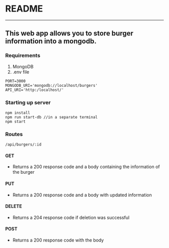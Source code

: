 # README
---
This web app allows you to store burger information into a mongodb.
---
### Requirements
1. MongoDB
2. .env file
```
PORT=3000
MONGODB_URI='mongodb://localhost/burgers'
API_URI='http:/localhost/'
```

### Starting up server
```
npm install
npm run start-db //in a separate terminal 
npm start
```

### Routes
```/api/burgers/:id```
#### **GET**
- Returns a 200 response code and a body containing the information of the burger
#### **PUT**
- Returns a 200 response code and a body with updated information
#### **DELETE**
- Returns a 204 response code if deletion was successful
#### **POST**
- Returns a 200 response code with the body